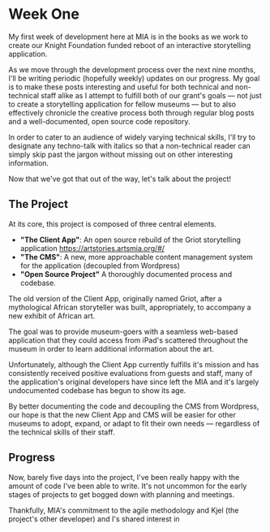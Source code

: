 # Week One

My first week of development here at MIA is in the books as we work to create our Knight Foundation funded reboot of an interactive storytelling application.

As we move through the development process over the next nine months, I'll be writing periodic (hopefully weekly) updates on our progress. My goal is to make these posts interesting and useful for both technical and non-technical staff alike as I attempt to fulfill both of our grant's goals –– not just to create a storytelling application for fellow museums –– but to also effectively chronicle the creative process both through regular blog posts and a well-documented, open source code repository.

In order to cater to an audience of widely varying technical skills, I'll try to designate any techno-talk with italics so that a non-technical reader can simply skip past the jargon without missing out on other interesting information.

Now that we've got that out of the way, let's talk about the project!

## The Project

At its core, this project is composed of three central elements.

- __"The Client App"__: An open source rebuild of the Griot storytelling application https://artstories.artsmia.org/#/
- __"The CMS"__: A new, more approachable content management system for the application (decoupled from Wordpress)
- __"Open Source Project"__ A thoroughly documented process and codebase.

The old version of the Client App, originally named Griot, after a mythological African storyteller was built, appropriately, to accompany a new exhibit of African art.

The goal was to provide museum-goers with a seamless web-based application that they could access from iPad's scattered throughout the museum in order to learn additional information about the art.

Unfortunately, although the Client App currently fulfills it's mission and has consistently received positive evaluations from guests and staff, many of the application's original developers have since left the MIA and it's largely undocumented codebase has begun to show its age.

By better documenting the code and decoupling the CMS from Wordpress, our hope is that the new Client App and CMS will be easier for other museums to adopt, expand, or adapt to fit their own needs –– regardless of the technical skills of their staff.

## Progress

Now, barely five days into the project, I've been really happy with the amount of code I've been able to write. It's not uncommon for the early stages of projects to get bogged down with planning and meetings.

Thankfully, MIA's commitment to the agile methodology and Kjel (the project's other developer) and I's shared interest in 
